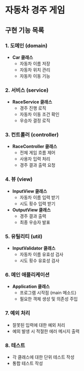 # 자동차 경주 게임

## 구현 기능 목록

### 1. 도메인 (domain)
- **Car 클래스**
    - 자동차 이름 저장
    - 자동차 위치 관리
    - 자동차 이동 기능

### 2. 서비스 (service)
- **RaceService 클래스**
    - 경주 진행 로직
    - 자동차 이동 조건 확인
    - 우승자 결정 로직

### 3. 컨트롤러 (controller)
- **RaceController 클래스**
    - 전체 게임 흐름 제어
    - 사용자 입력 처리
    - 경주 결과 출력 요청

### 4. 뷰 (view)
- **InputView 클래스**
    - 자동차 이름 입력 받기
    - 시도 횟수 입력 받기
- **OutputView 클래스**
    - 경주 결과 출력
    - 최종 우승자 발표

### 5. 유틸리티 (util)
- **InputValidator 클래스**
    - 자동차 이름 유효성 검사
    - 시도 횟수 유효성 검사

### 6. 메인 애플리케이션
- **Application 클래스**
    - 프로그램 시작점 (main 메소드)
    - 필요한 객체 생성 및 의존성 주입

### 7. 예외 처리
- 잘못된 입력에 대한 예외 처리
- 예외 발생 시 적절한 에러 메시지 출력

### 8. 테스트
- 각 클래스에 대한 단위 테스트 작성
- 통합 테스트 작성